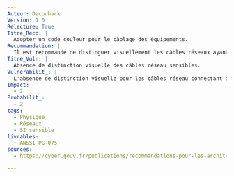 ```yaml
---
Auteur: Dacodhack
Version: 1.0
Relecture: True
Titre_Reco: |
  Adopter un code couleur pour le câblage des équipements.
Recommandation: |
  Il est recommandé de distinguer visuellement les câbles réseaux ayant des niveaux de sensibilité différents, par exemple par l’utilisation de câbles de différentes couleurs.
Titre_Vuln: |
  Absence de distinction visuelle des câbles réseau sensibles.
Vulnerabilit_: |
  L'absence de distinction visuelle pour les câbles réseau connectant des équipements sensibles peut entraîner des erreurs de manipulation ou de maintenance, augmentant les risques de compromission accidentelle ou intentionnelle des flux sensibles.
Impact:
  - 2
Probabilit_:
  - 2
tags:
  - Physique
  - Réseaux
  - SI sensible
livrables:
  - ANSSI-PG-075
sources:
  - https://cyber.gouv.fr/publications/recommandations-pour-les-architectures-des-si-sensibles-ou-dr

---
```

